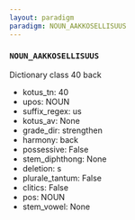 ```yaml
---
layout: paradigm
paradigm: NOUN_AAKKOSELLISUUS
---
```

### ` NOUN_AAKKOSELLISUUS `

Dictionary class 40 back
* kotus_tn: 40
* upos: NOUN
* suffix_regex: us
* kotus_av: None
* grade_dir: strengthen
* harmony: back
* possessive: False
* stem_diphthong: None
* deletion: s
* plurale_tantum: False
* clitics: False
* pos: NOUN
* stem_vowel: None
